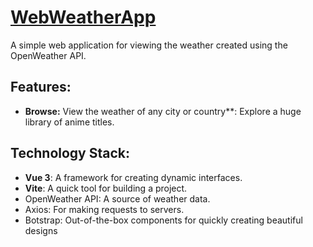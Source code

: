 # [WebWeatherApp](https://sve1tik.github.io/WebAppWeather/)
 A simple web application for viewing the weather created using the OpenWeather API.

## Features:

- **Browse:** View the weather of any city or country**: Explore a huge library of anime titles.

## Technology Stack:

- **Vue 3**: A framework for creating dynamic interfaces.
- **Vite**: A quick tool for building a project.
- OpenWeather API: A source of weather data.
- Axios: For making requests to servers.
- Botstrap: Out-of-the-box components for quickly creating beautiful designs

  
